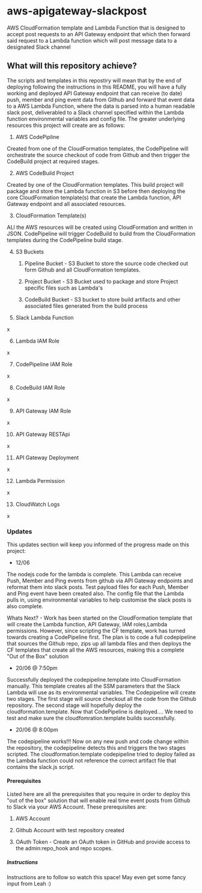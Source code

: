 # aws-apigateway-slackpost

AWS CloudFormation template and Lambda Function that is designed to accept post requests to an API Gateway endpoint  that which then forward said request to a Lambda function which will post message data to a designated Slack channel

## What will this repository achieve? 

The scripts and templates in this repostiry will mean that by the end of deploying following the instructions in this README, you will have a fully working and deployed API Gateway endpoint that can receive (to date) push, member and ping event data from Github and forward that event data to a AWS Lambda Function, where the data is parsed into a human readable slack post, deliverabled to a Slack channel specified within the Lambda function environmental variables and config file. The greater underlying resources this project will create are as follows: 

1. AWS CodePipline 

Created  from one of the CloudFormation templates, the CodePipeline will orchestrate the source checkout of code from Github and then trigger the CodeBuild project at required stages. 

2. AWS CodeBuild Project

Created by one of the CloudFormation templates. This build project will package and store the Lambda function in S3 before then deploying the core CloudFormation template(s) that create the Lambda function, API Gateway endpoint and all associated resources. 

3. CloudFormation Template(s)

ALl the AWS resources will be created using CloudFormation and written in JSON. CodePipeline will trigger CodeBuild to build from the CloudFormation templates during the CodePipeline build stage. 

4. S3 Buckets

    1. Pipeline Bucket - S3 Bucket to store the source code checked out form Github and all CloudFormation templates. 

    2. Project Bucket - S3 Bucket used to package and store Project specific files such as Lambda's

    3. CodeBuild Bucket - S3 bucket to store build artifacts and other associated files generated from the build process
    

5. Slack Lambda Function

x

6. Lambda IAM Role

x

7. CodePipeline IAM Role

x

8. CodeBuild IAM Role

x

9. API Gateway IAM Role

x

10. API Gateway RESTApi

x

11. API Gateway Deployment 

x

12. Lambda Permission

x

13. CloudWatch Logs

x

### Updates

This updates section will keep you informed of the progress made on this project:

* 12/06

The nodejs code for the lambda is complete. This Lambda can receive Push, Member and Ping events from github via API Gateway endpoints and reformat them into slack posts. Test payload files for each Push, Member and Ping event have been created also. The config file that the Lambda pulls in, using environmental variables to help customise the slack posts is also complete. 

Whats Next? - Work has been started on the CloudFormation template that will create the Lambda function, API Gateway, IAM roles,Lambda permissions. However, since scripting the CF template, work has turned towards creating a CodePipeline first. The plan is to code a full codepipeline that sources the Github repo, zips up all lambda files and then deploys the CF  templates that create all the AWS resources, making this a complete "Out of the Box" solution

* 20/06 @ 7:50pm

Successfully deployed the codepipeline.template into CloudFormation manually. This template creates all the SSM parameters that the Slack Lambda will use as its environmental variables. The Codepipeline will create two stages. The first stage will source checkout all the code from the Github repository. The second stage will hopefully deploy the cloudformation.template. Now that CodePipeline is deployed.... We need to test and make sure the cloudfomration.template builds successfully.

* 20/06 @ 8:00pm

The codepipeline works!!! Now on any new push and code change within the repository, the codepipeline detects this and triggers the two stages scripted. The cloudformation.template codepipeline tried to deploy failed as the Lambda function could not reference the correct artifact file that contains the slack.js script.

#### Prerequisites

Listed here are all the prerequisites that you require in order to deploy this "out of the box" solution that will enable real time event posts from Github to Slack via your AWS Account. These prerequisites are: 

1. AWS Account

2. Github Account with test repository created

3. OAuth Token - Create an OAuth token in GitHub and provide access to the admin:repo_hook and repo scopes.


##### Instructions

Instructions are to follow so watch this space! May even get some fancy input from Leah :)

